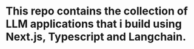 # This repo contains the collection of LLM applications that i build using Next.js, Typescript and Langchain.
